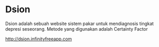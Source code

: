 # Dsion

Dsion adalah sebuah website sistem pakar untuk mendiagnosis tingkat depresi seseorang. Metode yang digunakan adalah Certainty Factor

http://dsion.infinityfreeapp.com
